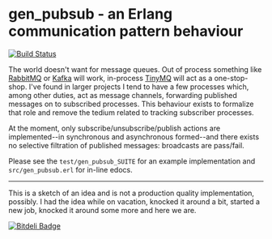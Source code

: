 # gen_pubsub - an Erlang communication pattern behaviour

[![Build Status](https://travis-ci.org/blt/gen_pubsub.png)](https://travis-ci.org/blt/gen_pubsub)

The world doesn't want for message queues. Out of process something like
[RabbitMQ](http://www.rabbitmq.com/) or [Kafka](http://kafka.apache.org/) will
work, in-process [TinyMQ](https://github.com/evanmiller/tinymq) will act as a
one-stop-shop. I've found in larger projects I tend to have a few processes
which, among other duties, act as message channels, forwarding published
messages on to subscribed processes. This behaviour exists to formalize that
role and remove the tedium related to tracking subscriber processes.

At the moment, only subscribe/unsubscribe/publish actions are implemented--in
synchronous and asynchronous formed--and there exists no selective filtration of
published messages: broadcasts are pass/fail.

Please see the `test/gen_pubsub_SUITE` for an example implementation and
`src/gen_pubsub.erl` for in-line edocs.

- - -

This is a sketch of an idea and is not a production quality implementation,
possibly. I had the idea while on vacation, knocked it around a bit, started a
new job, knocked it around some more and here we are.


[![Bitdeli Badge](https://d2weczhvl823v0.cloudfront.net/blt/gen_pubsub/trend.png)](https://bitdeli.com/free "Bitdeli Badge")

